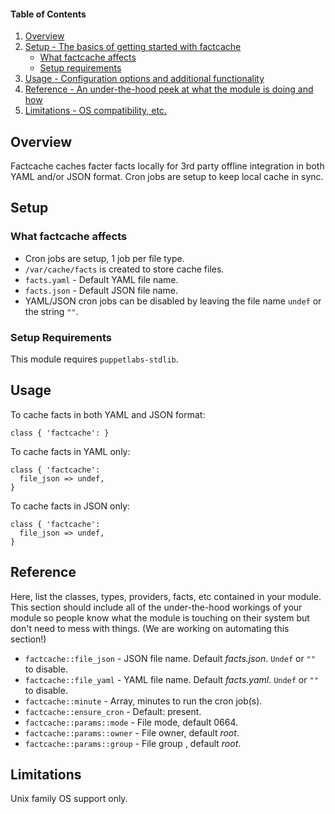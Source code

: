 #### Table of Contents

1. [Overview](#overview)
2. [Setup - The basics of getting started with factcache](#setup)
    * [What factcache affects](#what-factcache-affects)
    * [Setup requirements](#setup-requirements)
3. [Usage - Configuration options and additional functionality](#usage)
4. [Reference - An under-the-hood peek at what the module is doing and how](#reference)
5. [Limitations - OS compatibility, etc.](#limitations)

## Overview

Factcache caches facter facts locally for 3rd party offline integration in both YAML and/or JSON format. Cron jobs are setup to keep local cache in sync.

## Setup

### What factcache affects

* Cron jobs are setup, 1 job per file type.
* `/var/cache/facts` is created to store cache files.
* `facts.yaml` - Default YAML file name.
* `facts.json` - Default JSON file name.
* YAML/JSON cron jobs can be disabled by leaving the file name `undef` or the string `""`.

### Setup Requirements

This module requires `puppetlabs-stdlib`.

## Usage

To cache facts in both YAML and JSON format:
```
class { 'factcache': }
```

To cache facts in YAML only:
```
class { 'factcache': 
  file_json => undef,
}
```

To cache facts in JSON only:
```
class { 'factcache': 
  file_json => undef,
}
```

## Reference

Here, list the classes, types, providers, facts, etc contained in your module. This section should include all of the under-the-hood workings of your module so people know what the module is touching on their system but don't need to mess with things. (We are working on automating this section!)
* `factcache::file_json` - JSON file name. Default _facts.json_. `Undef` or `""` to disable.
* `factcache::file_yaml` - YAML file name. Default _facts.yaml_. `Undef` or `""` to disable.
* `factcache::minute` - Array, minutes to run the cron job(s).
* `factcache::ensure_cron` - Default: present.
* `factcache::params::mode` - File mode, default 0664.
* `factcache::params::owner` - File owner, default _root_.
* `factcache::params::group` - File group , default _root_.

## Limitations

Unix family OS support only.
